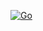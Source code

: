 [![Go](https://github.com/hadv/ringcache/actions/workflows/go.yml/badge.svg)](https://github.com/hadv/ringcache/actions/workflows/go.yml)